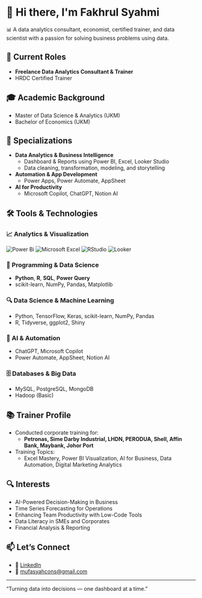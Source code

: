 # 👋 Hi there, I'm Fakhrul Syahmi

📊 A data analytics consultant, economist, certified trainer, and data scientist with a passion for solving business problems using data.

## 💼 Current Roles
- **Freelance Data Analytics Consultant & Trainer**
- HRDC Certified Trainer

## 🎓 Academic Background
- Master of Data Science & Analytics (UKM)
- Bachelor of Economics (UKM)

## 🚀 Specializations
- **Data Analytics & Business Intelligence**
  - Dashboard & Reports using Power BI, Excel, Looker Studio
  - Data cleaning, transformation, modeling, and storytelling
- **Automation & App Development**
  - Power Apps, Power Automate, AppSheet
- **AI for Productivity**
  - Microsoft Copilot, ChatGPT, Notion AI

## 🛠️ Tools & Technologies

### 📈 Analytics & Visualization
![Power Bi](https://img.shields.io/badge/power_bi-F2C811?style=for-the-badge&logo=powerbi&logoColor=black) ![Microsoft Excel](https://img.shields.io/badge/Microsoft_Excel-217346?style=for-the-badge&logo=microsoft-excel&logoColor=white) ![RStudio](https://img.shields.io/badge/RStudio-4285F4?style=for-the-badge&logo=rstudio&logoColor=white) ![Looker](https://a11ybadges.com/badge?logo=looker)
### 🐍 Programming & Data Science
- **Python**, **R**, **SQL**, **Power Query**
- scikit-learn, NumPy, Pandas, Matplotlib

### 🔍 Data Science & Machine Learning
- Python, TensorFlow, Keras, scikit-learn, NumPy, Pandas
- R, Tidyverse, ggplot2, Shiny

### 🧠 AI & Automation
- ChatGPT, Microsoft Copilot
- Power Automate, AppSheet, Notion AI

### 🗄️ Databases & Big Data
- MySQL, PostgreSQL, MongoDB
- Hadoop (Basic)

## 📚 Trainer Profile
- Conducted corporate training for:
  - **Petronas, Sime Darby Industrial, LHDN, PERODUA, Shell, Affin Bank, Maybank, Johor Port**
- Training Topics:
  - Excel Mastery, Power BI Visualization, AI for Business, Data Automation, Digital Marketing Analytics

## 🔍 Interests
- AI-Powered Decision-Making in Business
- Time Series Forecasting for Operations
- Enhancing Team Productivity with Low-Code Tools
- Data Literacy in SMEs and Corporates
- Financial Analysis & Reporting

## 📫 Let’s Connect
- 🔗 [LinkedIn](https://www.linkedin.com/in/fakhrul-syahmi-799730136/)
- 📧 mufasyahcons@gmail.com

---
“Turning data into decisions — one dashboard at a time.”
